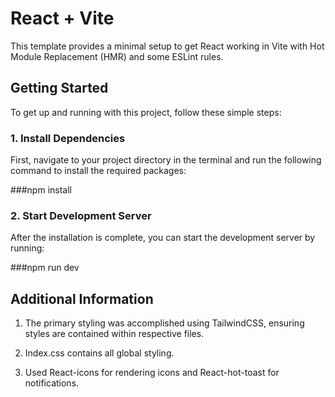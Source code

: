 # React + Vite

This template provides a minimal setup to get React working in Vite with Hot Module Replacement (HMR) and some ESLint rules.

## Getting Started

To get up and running with this project, follow these simple steps:

### 1. Install Dependencies

First, navigate to your project directory in the terminal and run the following command to install the required packages:

###npm install

### 2. Start Development Server

After the installation is complete, you can start the development server by running:

###npm run dev

## Additional Information

1. The primary styling was accomplished using TailwindCSS, ensuring styles are contained within respective files.

2. Index.css contains all global styling.

3. Used React-icons for rendering icons and React-hot-toast for notifications.
